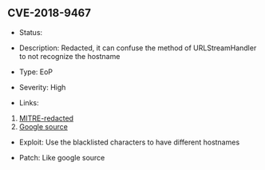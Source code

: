 ## CVE-2018-9467

-   Status:

-   Description: Redacted, it can confuse the method of URLStreamHandler to not recognize the hostname

-   Type: EoP

-   Severity: High

-   Links:

1. [MITRE-redacted](https://cve.mitre.org/cgi-bin/cvename.cgi?name=CVE-2018-9467)
2. [Google source](https://android.googlesource.com/platform/libcore/+/518e8d27de9f32eb86bc3090ee2759ea93b9fb93)

-   Exploit: Use the blacklisted characters to have different hostnames

-   Patch: Like google source
